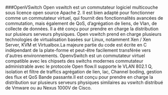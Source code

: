 ###OpenVSwitch
Open vswitch est un commutateur logiciel multicouche sous licence open source Apache 2. Il est bien adapté pour fonctionner comme un commutateur virtuel, qui fournit des fonctionnalités avancées de commutation, mais également de QoS, d’agrégation de liens, de Vlan, de collecte de données. Il a été conçu pour prendre en charge la distribution sur plusieurs serveurs physiques. Open vswitch prend en charge plusieurs technologies de virtualisation basées sur Linux, notamment Xen / Xen Server, KVM et Virtualbox.La majeure partie du code est écrite en C indépendant de la plate-forme et peut-être facilement transférée vers d'autres environnements. OpenvSwitch est un commutateur virtuel compatible avec les chipsets des switchs modernes commutateur administrable avec le protocole Open flow.Il supporte le VLAN 802.1 Q, isolation et filtre de traffics agrégation de lien, lac, Channel boding, gestion des flux et QoS Bande passante.Il est conçu pour prendre en charge la distribution sur plusieurs serveurs physiques similaires au vswitch distribué de Vmware ou au Nexus 1000V de Cisco.

